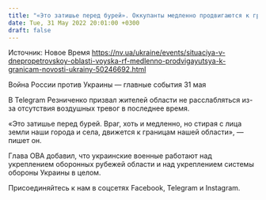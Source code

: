 ```yaml
---
title: "«Это затишье перед бурей». Оккупанты медленно продвигаются к границам Днепропетровской области — глава ОВА"
date: Tue, 31 May 2022 20:01:00 +0300
draft: false
---
```

Источник: Новое Время https://nv.ua/ukraine/events/situaciya-v-dnepropetrovskoy-oblasti-voyska-rf-medlenno-prodvigayutsya-k-granicam-novosti-ukrainy-50246692.html


Война России против Украины — главные события 31 мая

В Telegram Резниченко призвал жителей области не расслабляться из-за отсутствия воздушных тревог в последнее время. 

«Это затишье перед бурей. Враг, хоть и медленно, но стирая с лица земли наши города и села, движется к границам нашей области», — пишет он.

 Глава ОВА добавил, что украинские военные работают над укреплением оборонных рубежей области и над укреплением системы обороны Украины в целом.

Присоединяйтесь к нам в соцсетях Facebook, Telegram и Instagram.
